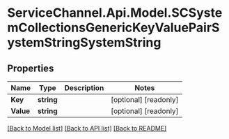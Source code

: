 # ServiceChannel.Api.Model.SCSystemCollectionsGenericKeyValuePairSystemStringSystemString

## Properties

Name | Type | Description | Notes
------------ | ------------- | ------------- | -------------
**Key** | **string** |  | [optional] [readonly] 
**Value** | **string** |  | [optional] [readonly] 

[[Back to Model list]](../README.md#documentation-for-models) [[Back to API list]](../README.md#documentation-for-api-endpoints) [[Back to README]](../README.md)


